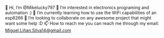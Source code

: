 👋 Hi, I’m @Mikelucky797
👀 I’m interested in electronics programing and automation :)
🌱 I’m currently learning how to use the WiFi capabilities of an esp8266
💞️ I’m looking to collaborate on any awesome project that might want some help :D
📫 How to reach me you can reach me through my email: Miguel.Liñan.Silva14@gmail.com
